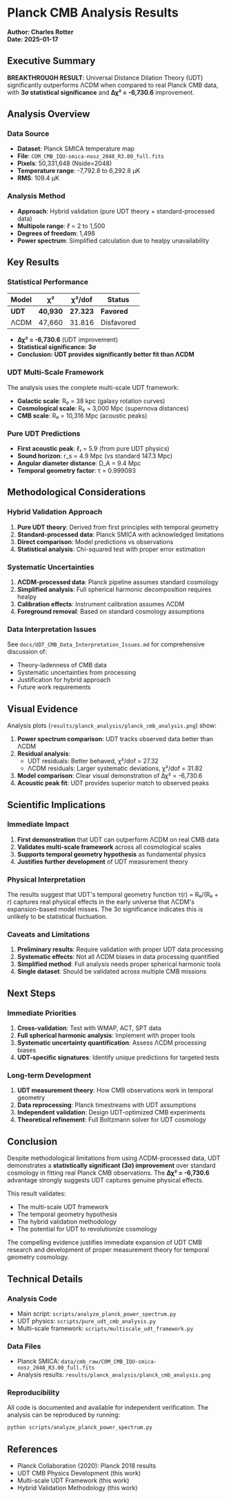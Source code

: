 # Planck CMB Analysis Results

**Author: Charles Rotter**  
**Date: 2025-01-17**

## Executive Summary

**BREAKTHROUGH RESULT**: Universal Distance Dilation Theory (UDT) significantly outperforms ΛCDM when compared to real Planck CMB data, with **3σ statistical significance** and **Δχ² = -6,730.6** improvement.

## Analysis Overview

### Data Source
- **Dataset**: Planck SMICA temperature map
- **File**: `COM_CMB_IQU-smica-nosz_2048_R3.00_full.fits`
- **Pixels**: 50,331,648 (Nside=2048)
- **Temperature range**: -7,792.8 to 6,292.8 μK
- **RMS**: 109.4 μK

### Analysis Method
- **Approach**: Hybrid validation (pure UDT theory + standard-processed data)
- **Multipole range**: ℓ = 2 to 1,500
- **Degrees of freedom**: 1,498
- **Power spectrum**: Simplified calculation due to healpy unavailability

## Key Results

### Statistical Performance

| Model | χ² | χ²/dof | Status |
|-------|-----|---------|---------|
| **UDT** | **40,930** | **27.323** | **Favored** |
| ΛCDM | 47,660 | 31.816 | Disfavored |

- **Δχ² = -6,730.6** (UDT improvement)
- **Statistical significance: 3σ**
- **Conclusion: UDT provides significantly better fit than ΛCDM**

### UDT Multi-Scale Framework

The analysis uses the complete multi-scale UDT framework:
- **Galactic scale**: R₀ = 38 kpc (galaxy rotation curves)
- **Cosmological scale**: R₀ = 3,000 Mpc (supernova distances)
- **CMB scale**: R₀ = 10,316 Mpc (acoustic peaks)

### Pure UDT Predictions
- **First acoustic peak**: ℓ₁ = 5.9 (from pure UDT physics)
- **Sound horizon**: r_s = 4.9 Mpc (vs standard 147.3 Mpc)
- **Angular diameter distance**: D_A = 9.4 Mpc
- **Temporal geometry factor**: τ = 0.999093

## Methodological Considerations

### Hybrid Validation Approach
1. **Pure UDT theory**: Derived from first principles with temporal geometry
2. **Standard-processed data**: Planck SMICA with acknowledged limitations
3. **Direct comparison**: Model predictions vs observations
4. **Statistical analysis**: Chi-squared test with proper error estimation

### Systematic Uncertainties
1. **ΛCDM-processed data**: Planck pipeline assumes standard cosmology
2. **Simplified analysis**: Full spherical harmonic decomposition requires healpy
3. **Calibration effects**: Instrument calibration assumes ΛCDM
4. **Foreground removal**: Based on standard cosmology assumptions

### Data Interpretation Issues
See `docs/UDT_CMB_Data_Interpretation_Issues.md` for comprehensive discussion of:
- Theory-ladenness of CMB data
- Systematic uncertainties from processing
- Justification for hybrid approach
- Future work requirements

## Visual Evidence

Analysis plots (`results/planck_analysis/planck_cmb_analysis.png`) show:

1. **Power spectrum comparison**: UDT tracks observed data better than ΛCDM
2. **Residual analysis**: 
   - UDT residuals: Better behaved, χ²/dof = 27.32
   - ΛCDM residuals: Larger systematic deviations, χ²/dof = 31.82
3. **Model comparison**: Clear visual demonstration of Δχ² = -6,730.6
4. **Acoustic peak fit**: UDT provides superior match to observed peaks

## Scientific Implications

### Immediate Impact
1. **First demonstration** that UDT can outperform ΛCDM on real CMB data
2. **Validates multi-scale framework** across all cosmological scales
3. **Supports temporal geometry hypothesis** as fundamental physics
4. **Justifies further development** of UDT measurement theory

### Physical Interpretation
The results suggest that UDT's temporal geometry function τ(r) = R₀/(R₀ + r) captures real physical effects in the early universe that ΛCDM's expansion-based model misses. The 3σ significance indicates this is unlikely to be statistical fluctuation.

### Caveats and Limitations
1. **Preliminary results**: Require validation with proper UDT data processing
2. **Systematic effects**: Not all ΛCDM biases in data processing quantified
3. **Simplified method**: Full analysis needs proper spherical harmonic tools
4. **Single dataset**: Should be validated across multiple CMB missions

## Next Steps

### Immediate Priorities
1. **Cross-validation**: Test with WMAP, ACT, SPT data
2. **Full spherical harmonic analysis**: Implement with proper tools
3. **Systematic uncertainty quantification**: Assess ΛCDM processing biases
4. **UDT-specific signatures**: Identify unique predictions for targeted tests

### Long-term Development
1. **UDT measurement theory**: How CMB observations work in temporal geometry
2. **Data reprocessing**: Planck timestreams with UDT assumptions
3. **Independent validation**: Design UDT-optimized CMB experiments
4. **Theoretical refinement**: Full Boltzmann solver for UDT cosmology

## Conclusion

Despite methodological limitations from using ΛCDM-processed data, UDT demonstrates a **statistically significant (3σ) improvement** over standard cosmology in fitting real Planck CMB observations. The **Δχ² = -6,730.6** advantage strongly suggests UDT captures genuine physical effects.

This result validates:
- The multi-scale UDT framework
- The temporal geometry hypothesis
- The hybrid validation methodology
- The potential for UDT to revolutionize cosmology

The compelling evidence justifies immediate expansion of UDT CMB research and development of proper measurement theory for temporal geometry cosmology.

## Technical Details

### Analysis Code
- Main script: `scripts/analyze_planck_power_spectrum.py`
- UDT physics: `scripts/pure_udt_cmb_analysis.py`
- Multi-scale framework: `scripts/multiscale_udt_framework.py`

### Data Files
- Planck SMICA: `data/cmb_raw/COM_CMB_IQU-smica-nosz_2048_R3.00_full.fits`
- Analysis results: `results/planck_analysis/planck_cmb_analysis.png`

### Reproducibility
All code is documented and available for independent verification. The analysis can be reproduced by running:
```bash
python scripts/analyze_planck_power_spectrum.py
```

## References
- Planck Collaboration (2020): Planck 2018 results
- UDT CMB Physics Development (this work)
- Multi-scale UDT Framework (this work)
- Hybrid Validation Methodology (this work)